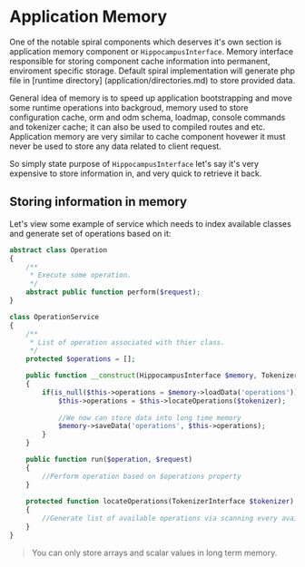 # Application Memory
One of the notable spiral components which deserves it's own section is application memory component or `HippocampusInterface`. Memory interface responsible
for storing component cache information into permanent, enviroment specific storage. Default spiral implementation will generate php file in [runtime
directory] (application/directories.md) to store provided data.

General idea of memory is to speed up application bootstrapping and move some runtime operations into backgroud, memory used to store configuration cache,
orm and odm schema, loadmap, console commands and tokenizer cache; it can also be used to compiled routes and etc. Application memory are very similar to cache component hovewer it must never be used to store any data
related to client request.

So simply state purpose of `HippocampusInterface` let's say it's very expensive to store information in, and very quick to retrieve it back.

## Storing information in memory
Let's view some example of service which needs to index available classes and generate set of operations based on it:

```php
abstract class Operation 
{
    /**
     * Execute some operation.
     */
    abstract public function perform($request);
}

class OperationService 
{
    /**
     * List of operation associated with thier class.
     */
    protected $operations = [];

    public function __construct(HippocampusInterface $memory, TokenizerInterface $tokenizer)
    {
        if(is_null($this->operations = $memory->loadData('operations')) {
            $this->operations = $this->locateOperations($tokenizer);
            
            //We now can store data into long time memory
            $memory->saveData('operations', $this->operations); 
        }
    }

    public function run($operation, $request)
    {
        //Perform operation based on $operations property
    }
    
    protected function locateOperations(TokenizerInterface $tokenizer)
    {
        //Generate list of available operations via scanning every available class
    }
}
```

> You can only store arrays and scalar values in long term memory.